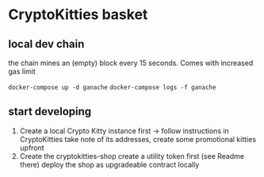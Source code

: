# CryptoKitties basket

## local dev chain

the chain mines an (empty) block every 15 seconds. Comes with increased gas limit

`docker-compose up -d ganache`
`docker-compose logs -f ganache`

## start developing

1. Create a local Crypto Kitty instance first -> follow instructions in CryptoKitties
   take note of its addresses, create some promotional kitties upfront
2. Create the cryptokitties-shop
   create a utility token first (see Readme there)
   deploy the shop as upgradeable contract locally

   